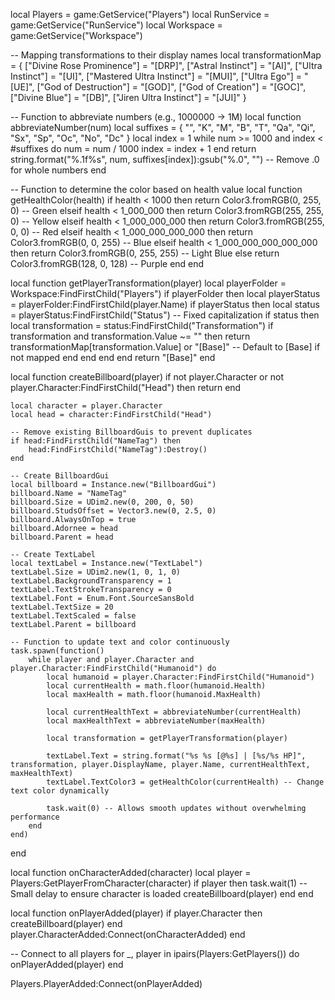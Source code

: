 local Players = game:GetService("Players")
local RunService = game:GetService("RunService")
local Workspace = game:GetService("Workspace")

-- Mapping transformations to their display names
local transformationMap = {
    ["Divine Rose Prominence"] = "[DRP]",
    ["Astral Instinct"] = "[AI]",
    ["Ultra Instinct"] = "[UI]",
    ["Mastered Ultra Instinct"] = "[MUI]",
    ["Ultra Ego"] = "[UE]",
    ["God of Destruction"] = "[GOD]",
    ["God of Creation"] = "[GOC]",
    ["Divine Blue"] = "[DB]",
    ["Jiren Ultra Instinct"] = "[JUI]"
}

-- Function to abbreviate numbers (e.g., 1000000 -> 1M)
local function abbreviateNumber(num)
    local suffixes = { "", "K", "M", "B", "T", "Qa", "Qi", "Sx", "Sp", "Oc", "No", "Dc" }
    local index = 1
    while num >= 1000 and index < #suffixes do
        num = num / 1000
        index = index + 1
    end
    return string.format("%.1f%s", num, suffixes[index]):gsub("%.0", "") -- Remove .0 for whole numbers
end

-- Function to determine the color based on health value
local function getHealthColor(health)
    if health < 1000 then
        return Color3.fromRGB(0, 255, 0) -- Green
    elseif health < 1_000_000 then
        return Color3.fromRGB(255, 255, 0) -- Yellow
    elseif health < 1_000_000_000 then
        return Color3.fromRGB(255, 0, 0) -- Red
    elseif health < 1_000_000_000_000 then
        return Color3.fromRGB(0, 0, 255) -- Blue
    elseif health < 1_000_000_000_000_000 then
        return Color3.fromRGB(0, 255, 255) -- Light Blue
    else
        return Color3.fromRGB(128, 0, 128) -- Purple
    end
end

local function getPlayerTransformation(player)
    local playerFolder = Workspace:FindFirstChild("Players")
    if playerFolder then
        local playerStatus = playerFolder:FindFirstChild(player.Name)
        if playerStatus then
            local status = playerStatus:FindFirstChild("Status") -- Fixed capitalization
            if status then
                local transformation = status:FindFirstChild("Transformation")
                if transformation and transformation.Value ~= "" then
                    return transformationMap[transformation.Value] or "[Base]" -- Default to [Base] if not mapped
                end
            end
        end
    end
    return "[Base]"
end

local function createBillboard(player)
    if not player.Character or not player.Character:FindFirstChild("Head") then return end

    local character = player.Character
    local head = character:FindFirstChild("Head")

    -- Remove existing BillboardGuis to prevent duplicates
    if head:FindFirstChild("NameTag") then
        head:FindFirstChild("NameTag"):Destroy()
    end

    -- Create BillboardGui
    local billboard = Instance.new("BillboardGui")
    billboard.Name = "NameTag"
    billboard.Size = UDim2.new(0, 200, 0, 50)
    billboard.StudsOffset = Vector3.new(0, 2.5, 0)
    billboard.AlwaysOnTop = true
    billboard.Adornee = head
    billboard.Parent = head

    -- Create TextLabel
    local textLabel = Instance.new("TextLabel")
    textLabel.Size = UDim2.new(1, 0, 1, 0)
    textLabel.BackgroundTransparency = 1
    textLabel.TextStrokeTransparency = 0
    textLabel.Font = Enum.Font.SourceSansBold
    textLabel.TextSize = 20
    textLabel.TextScaled = false
    textLabel.Parent = billboard

    -- Function to update text and color continuously
    task.spawn(function()
        while player and player.Character and player.Character:FindFirstChild("Humanoid") do
            local humanoid = player.Character:FindFirstChild("Humanoid")
            local currentHealth = math.floor(humanoid.Health)
            local maxHealth = math.floor(humanoid.MaxHealth)

            local currentHealthText = abbreviateNumber(currentHealth)
            local maxHealthText = abbreviateNumber(maxHealth)

            local transformation = getPlayerTransformation(player)

            textLabel.Text = string.format("%s %s [@%s] | [%s/%s HP]", transformation, player.DisplayName, player.Name, currentHealthText, maxHealthText)
            textLabel.TextColor3 = getHealthColor(currentHealth) -- Change text color dynamically
            
            task.wait(0) -- Allows smooth updates without overwhelming performance
        end
    end)
end

local function onCharacterAdded(character)
    local player = Players:GetPlayerFromCharacter(character)
    if player then
        task.wait(1) -- Small delay to ensure character is loaded
        createBillboard(player)
    end
end

local function onPlayerAdded(player)
    if player.Character then
        createBillboard(player)
    end
    player.CharacterAdded:Connect(onCharacterAdded)
end

-- Connect to all players
for _, player in ipairs(Players:GetPlayers()) do
    onPlayerAdded(player)
end

Players.PlayerAdded:Connect(onPlayerAdded)
